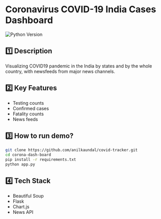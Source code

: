 # Coronavirus COVID-19 India Cases Dashboard
![Python Version](https://img.shields.io/badge/python-v3.6-blue)

## 1️⃣ Description
Visualizing COVID19 pandemic in the India by states and by the whole country, with newsfeeds from major news channels.

## 2️⃣ Key Features
- Testing counts
- Confirmed cases
- Fatality counts 
- News feeds

## 3️⃣ How to run demo?
```sh
git clone https://github.com/anilkaundal/covid-tracker.git
cd corona-dash-board
pip install -r requirements.txt
python app.py
```
## 4️⃣ Tech Stack
- Beautiful Soup
- Flask
- Chart.js
- News API
